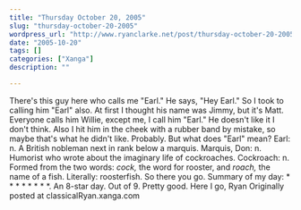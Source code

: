 ```yaml
---
title: "Thursday October 20, 2005"
slug: "thursday-october-20-2005"
wordpress_url: "http://www.ryanclarke.net/post/thursday-october-20-2005/"
date: "2005-10-20"
tags: []
categories: ["Xanga"]
description: ""

---
```


There's this guy here who calls me "Earl." He says, "Hey Earl." So I took to calling him "Earl" also. At first I thought his name was Jimmy, but it's Matt. Everyone calls him Willie, except me, I call him "Earl." He doesn't like it I don't think. Also I hit him in the cheek with a rubber band by mistake, so maybe that's what he didn't like. Probably. But what does "Earl" mean?
 Earl: n. A British nobleman next in rank below a marquis.
 Marquis, Don: n. Humorist who wrote about the imaginary life of cockroaches.
 Cockroach: n. Formed from the two words: *cock,* the word for rooster, and *roach,* the name of a fish. Literally: roosterfish.
 So there you go.
 Summary of my day: \* \* \* \* \* \* \* \*. An 8-star day. Out of 9. Pretty good.
 Here I go,
 Ryan
Originally posted at classicalRyan.xanga.com
